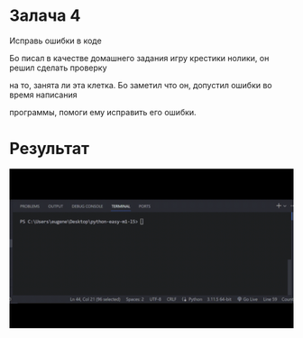 # Залача 4

Исправь ошибки в коде

Бо писал в качестве домашнего задания игру крестики нолики, он решил сделать проверку

на то, занята ли эта клетка. Бо заметил что он, допустил ошибки во время написания

программы, помоги ему исправить его ошибки.

# Результат

![1698312694571](image/tasks/1698312694571.png)
